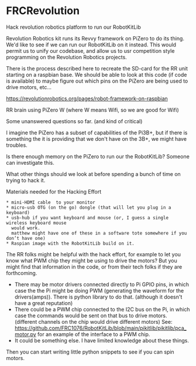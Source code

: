 # FRCRevolution
Hack revolution robotics platform to run our RobotKitLib

Revolution Robotics kit runs its Revvy framework on PiZero to do its thing.
We'd like to see if we can run our RobotKitLib on it instead.    This would permit
us to unify our codebase, and allow us to usr competition style programming
on the Revolution Robotics projects.

There is the process described here to recreate the SD-card for the RR unit starting
on a raspbian base.   We should be able to look at this code (if code is available)
to maybe figure out which pins on the PiZero are being used to drive motors, etc...

https://revolutionrobotics.org/pages/robot-framework-on-raspbian

RR brain using PiZero W (where W means Wifi, so we are good for Wifi)

Some unanswered questions so far.  (and kind of critical)
  
  I imagine the PiZero has a subset of capabilities of the Pi3B+, but if there is something
  the it is providing that we don't have on the 3B+, we might have troubles.
  
  Is there enough memory on the PiZero to run our the RobotKitLib?
    Someone can investigate this.
  
  What other things should we look at before spending a bunch of time on trying to hack it.
  
  Materials needed for the Hacking Effort
  
    * mini-HDMI cable  to your monitor
    * micro-usb OTG (on the go) dongle (that will let you plug in a keyboard)
    * usb-hub if you want keyboard and mouse (or, I guess a single wireless keyboard mouse
      would work.
      matthew might have one of these in a software tote somewhere if you don’t have one)
    * Raspian image with the RobotKitLib build on it.

The RR folks might be helpful with the hack effort, for example to let you know what PWM chip they might be using
to drive the motors?
But you might find that information in the code, or from their tech folks if they are forthcoming.

   * There may be motor drivers connected directly to Pi GPIO pins, in which case the the Pi
     might be doing PWM (generating the waveform for the drivers(amps)).     There is python library
     to do that.  (although it doesn't have a great reputation)
   * There could be a PWM chip connected to the I2C bus on the Pi, in which case the commands
     would be sent on that bus to drive motors.  (different channels on the chip would drive different
     motors)   See:  https://github.com/FRC1076/RobotKitLib/blob/main/pikitlib/pikitlib/pca_motor.py
     for an example of the interface to a PWM chip.
   * It could be something else.  I have limited knowledge about these things.

Then you can start writing little python snippets to see if you can spin motors.


  
  
  
